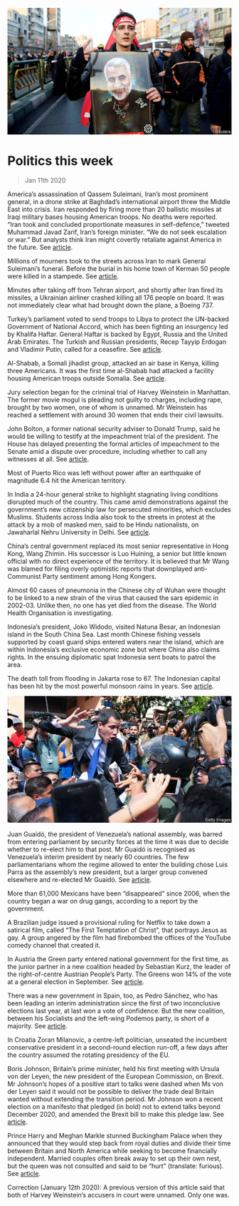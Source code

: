 ![](./images/20200111_WWP003.jpg)

# Politics this week

> Jan 11th 2020

America’s assassination of Qassem Suleimani, Iran’s most prominent general, in a drone strike at Baghdad’s international airport threw the Middle East into crisis. Iran responded by firing more than 20 ballistic missiles at Iraqi military bases housing American troops. No deaths were reported. “Iran took and concluded proportionate measures in self-defence,” tweeted Muhammad Javad Zarif, Iran’s foreign minister. “We do not seek escalation or war.” But analysts think Iran might covertly retaliate against America in the future. See [article](https://www.economist.com//leaders/2020/01/09/donald-trump-wants-to-curb-iran-has-he-gone-about-it-the-right-way).

Millions of mourners took to the streets across Iran to mark General Suleimani’s funeral. Before the burial in his home town of Kerman 50 people were killed in a stampede. See [article](https://www.economist.com//obituary/2020/01/09/obituary-qassem-suleimani-was-assassinated-on-january-3rd).

Minutes after taking off from Tehran airport, and shortly after Iran fired its missiles, a Ukrainian airliner crashed killing all 176 people on board. It was not immediately clear what had brought down the plane, a Boeing 737.

Turkey’s parliament voted to send troops to Libya to protect the UN-backed Government of National Accord, which has been fighting an insurgency led by Khalifa Haftar. General Haftar is backed by Egypt, Russia and the United Arab Emirates. The Turkish and Russian presidents, Recep Tayyip Erdogan and Vladimir Putin, called for a ceasefire. See [article](https://www.economist.com//middle-east-and-africa/2020/01/11/turkey-is-set-to-send-troops-to-libya).

Al-Shabab, a Somali jihadist group, attacked an air base in Kenya, killing three Americans. It was the first time al-Shabab had attacked a facility housing American troops outside Somalia. See [article](https://www.economist.com//middle-east-and-africa/2020/01/11/an-attack-on-american-forces-in-kenya-raises-questions-and-concerns).

Jury selection began for the criminal trial of Harvey Weinstein in Manhattan. The former movie mogul is pleading not guilty to charges, including rape, brought by two women, one of whom is unnamed. Mr Weinstein has reached a settlement with around 30 women that ends their civil lawsuits.

John Bolton, a former national security adviser to Donald Trump, said he would be willing to testify at the impeachment trial of the president. The House has delayed presenting the formal articles of impeachment to the Senate amid a dispute over procedure, including whether to call any witnesses at all. See [article](https://www.economist.com//united-states/2020/01/07/republicans-agree-on-rules-for-the-senate-trial-of-donald-trump).

Most of Puerto Rico was left without power after an earthquake of magnitude 6.4 hit the American territory.

In India a 24-hour general strike to highlight stagnating living conditions disrupted much of the country. This came amid demonstrations against the government’s new citizenship law for persecuted minorities, which excludes Muslims. Students across India also took to the streets in protest at the attack by a mob of masked men, said to be Hindu nationalists, on Jawaharlal Nehru University in Delhi. See [article](https://www.economist.com//asia/2020/01/09/an-assault-on-students-brings-trouble-for-narendra-modi).

China’s central government replaced its most senior representative in Hong Kong, Wang Zhimin. His successor is Luo Huining, a senior but little known official with no direct experience of the territory. It is believed that Mr Wang was blamed for filing overly optimistic reports that downplayed anti-Communist Party sentiment among Hong Kongers.

Almost 60 cases of pneumonia in the Chinese city of Wuhan were thought to be linked to a new strain of the virus that caused the  sars epidemic in 2002-03. Unlike then, no one has yet died from the disease. The World Health Organisation is investigating.

Indonesia’s president, Joko Widodo, visited Natuna Besar, an Indonesian island in the South China Sea. Last month Chinese fishing vessels supported by coast guard ships entered waters near the island, which are within Indonesia’s exclusive economic zone but where China also claims rights. In the ensuing diplomatic spat Indonesia sent boats to patrol the area.

The death toll from flooding in Jakarta rose to 67. The Indonesian capital has been hit by the most powerful monsoon rains in years. See [article](https://www.economist.com//asia/2020/01/11/flooding-in-jakarta-is-the-worst-for-over-a-decade).

![](./images/20200111_WWP002.jpg)

Juan Guaidó, the president of Venezuela’s national assembly, was barred from entering parliament by security forces at the time it was due to decide whether to re-elect him to that post. Mr Guaidó is recognised as Venezuela’s interim president by nearly 60 countries. The few parliamentarians whom the regime allowed to enter the building chose Luis Parra as the assembly’s new president, but a larger group convened elsewhere and re-elected Mr Guaidó. See [article](https://www.economist.com//the-americas/2020/01/09/a-crude-attempt-to-stifle-whats-left-of-venezuelas-democracy).

More than 61,000 Mexicans have been “disappeared” since 2006, when the country began a war on drug gangs, according to a report by the government.

A Brazilian judge issued a provisional ruling for Netflix to take down a satirical film, called “The First Temptation of Christ”, that portrays Jesus as gay. A group angered by the film had firebombed the offices of the YouTube comedy channel that created it.

In Austria the Green party entered national government for the first time, as the junior partner in a new coalition headed by Sebastian Kurz, the leader of the right-of-centre Austrian People’s Party. The Greens won 14% of the vote at a general election in September. See [article](https://www.economist.com//europe/2020/01/09/a-new-right-wing-green-coalition-takes-office-in-austria).

There was a new government in Spain, too, as Pedro Sánchez, who has been leading an interim administration since the first of two inconclusive elections last year, at last won a vote of confidence. But the new coalition, between his Socialists and the left-wing Podemos party, is short of a majority. See [article](https://www.economist.com//europe/2020/01/09/at-last-a-new-government-for-spain).

In Croatia Zoran Milanovic, a centre-left politician, unseated the incumbent conservative president in a second-round election run-off, a few days after the country assumed the rotating presidency of the EU.

Boris Johnson, Britain’s prime minister, held his first meeting with Ursula von der Leyen, the new president of the European Commission, on Brexit. Mr Johnson’s hopes of a positive start to talks were dashed when Ms von der Leyen said it would not be possible to deliver the trade deal Britain wanted without extending the transition period. Mr Johnson won a recent election on a manifesto that pledged (in bold) not to extend talks beyond December 2020, and amended the Brexit bill to make this pledge law. See [article](https://www.economist.com//britain/2020/01/11/britain-is-almost-out-of-the-eu-but-what-next).

Prince Harry and Meghan Markle stunned Buckingham Palace when they announced that they would step back from royal duties and divide their time between Britain and North America while seeking to become financially independent. Married couples often break away to set up their own nest, but the queen was not consulted and said to be “hurt” (translate: furious). See [article](https://www.economist.com//britain/2020/01/09/harry-and-meghan-go-private).

Correction (January 12th 2020): A previous version of this article said that both of Harvey Weinstein’s accusers in court were unnamed. Only one was. 